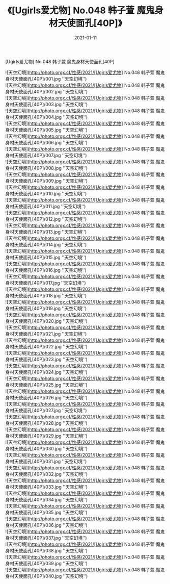 ﻿---
layout: post
title:  《[Ugirls爱尤物] No.048 韩子萱 魔鬼身材天使面孔[40P]》
date:   2021-01-11
img: http://photo.orgx.cf/性感/2021/[Ugirls爱尤物] No.048 韩子萱 魔鬼身材天使面孔[40P]/000.jpg
categories: [美女, 性感, 泳衣]
---

[Ugirls爱尤物] No.048 韩子萱 魔鬼身材天使面孔[40P]



![天空幻境](http://photo.orgx.cf/性感/2021/[Ugirls爱尤物] No.048 韩子萱 魔鬼身材天使面孔[40P]/001.jpg ''天空幻境'') <br>
![天空幻境](http://photo.orgx.cf/性感/2021/[Ugirls爱尤物] No.048 韩子萱 魔鬼身材天使面孔[40P]/002.jpg ''天空幻境'') <br>
![天空幻境](http://photo.orgx.cf/性感/2021/[Ugirls爱尤物] No.048 韩子萱 魔鬼身材天使面孔[40P]/003.jpg ''天空幻境'') <br>
![天空幻境](http://photo.orgx.cf/性感/2021/[Ugirls爱尤物] No.048 韩子萱 魔鬼身材天使面孔[40P]/004.jpg ''天空幻境'') <br>
![天空幻境](http://photo.orgx.cf/性感/2021/[Ugirls爱尤物] No.048 韩子萱 魔鬼身材天使面孔[40P]/005.jpg ''天空幻境'') <br>
![天空幻境](http://photo.orgx.cf/性感/2021/[Ugirls爱尤物] No.048 韩子萱 魔鬼身材天使面孔[40P]/006.jpg ''天空幻境'') <br>
![天空幻境](http://photo.orgx.cf/性感/2021/[Ugirls爱尤物] No.048 韩子萱 魔鬼身材天使面孔[40P]/007.jpg ''天空幻境'') <br>
![天空幻境](http://photo.orgx.cf/性感/2021/[Ugirls爱尤物] No.048 韩子萱 魔鬼身材天使面孔[40P]/008.jpg ''天空幻境'') <br>
![天空幻境](http://photo.orgx.cf/性感/2021/[Ugirls爱尤物] No.048 韩子萱 魔鬼身材天使面孔[40P]/009.jpg ''天空幻境'') <br>
![天空幻境](http://photo.orgx.cf/性感/2021/[Ugirls爱尤物] No.048 韩子萱 魔鬼身材天使面孔[40P]/010.jpg ''天空幻境'') <br>
![天空幻境](http://photo.orgx.cf/性感/2021/[Ugirls爱尤物] No.048 韩子萱 魔鬼身材天使面孔[40P]/011.jpg ''天空幻境'') <br>
![天空幻境](http://photo.orgx.cf/性感/2021/[Ugirls爱尤物] No.048 韩子萱 魔鬼身材天使面孔[40P]/012.jpg ''天空幻境'') <br>
![天空幻境](http://photo.orgx.cf/性感/2021/[Ugirls爱尤物] No.048 韩子萱 魔鬼身材天使面孔[40P]/013.jpg ''天空幻境'') <br>
![天空幻境](http://photo.orgx.cf/性感/2021/[Ugirls爱尤物] No.048 韩子萱 魔鬼身材天使面孔[40P]/014.jpg ''天空幻境'') <br>
![天空幻境](http://photo.orgx.cf/性感/2021/[Ugirls爱尤物] No.048 韩子萱 魔鬼身材天使面孔[40P]/015.jpg ''天空幻境'') <br>
![天空幻境](http://photo.orgx.cf/性感/2021/[Ugirls爱尤物] No.048 韩子萱 魔鬼身材天使面孔[40P]/016.jpg ''天空幻境'') <br>
![天空幻境](http://photo.orgx.cf/性感/2021/[Ugirls爱尤物] No.048 韩子萱 魔鬼身材天使面孔[40P]/017.jpg ''天空幻境'') <br>
![天空幻境](http://photo.orgx.cf/性感/2021/[Ugirls爱尤物] No.048 韩子萱 魔鬼身材天使面孔[40P]/018.jpg ''天空幻境'') <br>
![天空幻境](http://photo.orgx.cf/性感/2021/[Ugirls爱尤物] No.048 韩子萱 魔鬼身材天使面孔[40P]/019.jpg ''天空幻境'') <br>
![天空幻境](http://photo.orgx.cf/性感/2021/[Ugirls爱尤物] No.048 韩子萱 魔鬼身材天使面孔[40P]/020.jpg ''天空幻境'') <br>
![天空幻境](http://photo.orgx.cf/性感/2021/[Ugirls爱尤物] No.048 韩子萱 魔鬼身材天使面孔[40P]/021.jpg ''天空幻境'') <br>
![天空幻境](http://photo.orgx.cf/性感/2021/[Ugirls爱尤物] No.048 韩子萱 魔鬼身材天使面孔[40P]/022.jpg ''天空幻境'') <br>
![天空幻境](http://photo.orgx.cf/性感/2021/[Ugirls爱尤物] No.048 韩子萱 魔鬼身材天使面孔[40P]/023.jpg ''天空幻境'') <br>
![天空幻境](http://photo.orgx.cf/性感/2021/[Ugirls爱尤物] No.048 韩子萱 魔鬼身材天使面孔[40P]/024.jpg ''天空幻境'') <br>
![天空幻境](http://photo.orgx.cf/性感/2021/[Ugirls爱尤物] No.048 韩子萱 魔鬼身材天使面孔[40P]/025.jpg ''天空幻境'') <br>
![天空幻境](http://photo.orgx.cf/性感/2021/[Ugirls爱尤物] No.048 韩子萱 魔鬼身材天使面孔[40P]/026.jpg ''天空幻境'') <br>
![天空幻境](http://photo.orgx.cf/性感/2021/[Ugirls爱尤物] No.048 韩子萱 魔鬼身材天使面孔[40P]/027.jpg ''天空幻境'') <br>
![天空幻境](http://photo.orgx.cf/性感/2021/[Ugirls爱尤物] No.048 韩子萱 魔鬼身材天使面孔[40P]/028.jpg ''天空幻境'') <br>
![天空幻境](http://photo.orgx.cf/性感/2021/[Ugirls爱尤物] No.048 韩子萱 魔鬼身材天使面孔[40P]/029.jpg ''天空幻境'') <br>
![天空幻境](http://photo.orgx.cf/性感/2021/[Ugirls爱尤物] No.048 韩子萱 魔鬼身材天使面孔[40P]/030.jpg ''天空幻境'') <br>
![天空幻境](http://photo.orgx.cf/性感/2021/[Ugirls爱尤物] No.048 韩子萱 魔鬼身材天使面孔[40P]/031.jpg ''天空幻境'') <br>
![天空幻境](http://photo.orgx.cf/性感/2021/[Ugirls爱尤物] No.048 韩子萱 魔鬼身材天使面孔[40P]/032.jpg ''天空幻境'') <br>
![天空幻境](http://photo.orgx.cf/性感/2021/[Ugirls爱尤物] No.048 韩子萱 魔鬼身材天使面孔[40P]/033.jpg ''天空幻境'') <br>
![天空幻境](http://photo.orgx.cf/性感/2021/[Ugirls爱尤物] No.048 韩子萱 魔鬼身材天使面孔[40P]/034.jpg ''天空幻境'') <br>
![天空幻境](http://photo.orgx.cf/性感/2021/[Ugirls爱尤物] No.048 韩子萱 魔鬼身材天使面孔[40P]/035.jpg ''天空幻境'') <br>
![天空幻境](http://photo.orgx.cf/性感/2021/[Ugirls爱尤物] No.048 韩子萱 魔鬼身材天使面孔[40P]/036.jpg ''天空幻境'') <br>
![天空幻境](http://photo.orgx.cf/性感/2021/[Ugirls爱尤物] No.048 韩子萱 魔鬼身材天使面孔[40P]/037.jpg ''天空幻境'') <br>
![天空幻境](http://photo.orgx.cf/性感/2021/[Ugirls爱尤物] No.048 韩子萱 魔鬼身材天使面孔[40P]/038.jpg ''天空幻境'') <br>
![天空幻境](http://photo.orgx.cf/性感/2021/[Ugirls爱尤物] No.048 韩子萱 魔鬼身材天使面孔[40P]/039.jpg ''天空幻境'') <br>
![天空幻境](http://photo.orgx.cf/性感/2021/[Ugirls爱尤物] No.048 韩子萱 魔鬼身材天使面孔[40P]/040.jpg ''天空幻境'') <br>